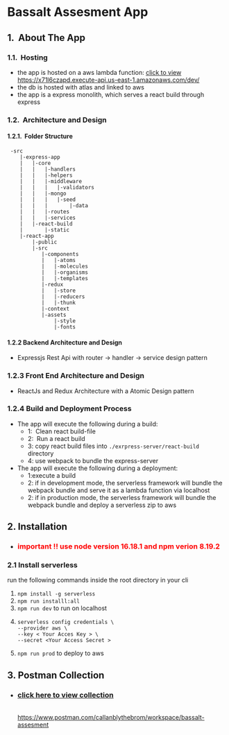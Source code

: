 # Bassalt Assesment App

## 1. &nbsp;About The App

### 1.1. &nbsp;Hosting
- the app is hosted on a aws lambda function:  <a href="https://x71l6czapd.execute-api.us-east-1.amazonaws.com/dev/">click to view</a> <br/> https://x71l6czapd.execute-api.us-east-1.amazonaws.com/dev/
- the db is hosted with atlas and linked to aws
- the app is a express monolith, which serves a react build through express 

### 1.2. &nbsp;Architecture and Design

#### 1.2.1. &nbsp;Folder Structure
     -src
        |-express-app
        |   |-core
        |   |   |-handlers
        |   |   |-helpers
        |   |   |-middleware
        |   |   |   |-validators
        |   |   |-mongo
        |   |   |   |-seed
        |   |   |       |-data
        |   |   |-routes
        |   |   |-services
        |   |-react-build
        |       |-static
        |-react-app
            |-public
            |-src
               |-components
               |   |-atoms
               |   |-molecules
               |   |-organisms
               |   |-templates
               |-redux
               |   |-store
               |   |-reducers
               |   |-thunk
               |-context
               |-assets
                   |-style
                   |-fonts

#### 1.2.2 Backend Architecture and Design
- Expressjs Rest Api with router -> handler -> service design pattern

### 1.2.3 Front End Architecture and Design
- ReactJs and Redux Architecture with a Atomic Design pattern 

### 1.2.4 Build and Deployment Process
- The app will execute the following during a build:
  - 1: &nbsp;Clean react build-file
  - 2: &nbsp;Run a react build
  - 3: copy react build files into `./exrpress-server/react-build` directory
  - 4: use webpack to bundle the express-server
- The app will execute the following during a deployment:
  - 1:execute a build
  - 2: if in development mode, the serverless framework will bundle the webpack bundle and serve it as a lambda function via localhost
  - 2: if in production mode, the serverless framework will bundle the webpack bundle and deploy a serverless zip to aws

## 2. Installation

- <h3 style="color:red"> important !! use node version 16.18.1 and npm verion 8.19.2 </h3>
### 2.1 Install serverless

run the following commands inside the root directory in your cli

1. ```npm install -g serverless```
2. ```npm run installl:all```
3. ```npm run dev``` to run on localhost
4. ```
   serverless config credentials \
   --provider aws \
   --key < Your Acces Key > \
   --secret <Your Access Secret >
   ```
5. ```npm run prod``` to deploy to aws

## 3. Postman Collection

- <a href="https://www.postman.com/callanblythebrom/workspace/bassalt-assesment"><h3 style="text-decoration:underline"> click here to view collection</h1></a><br/>
    https://www.postman.com/callanblythebrom/workspace/bassalt-assesment